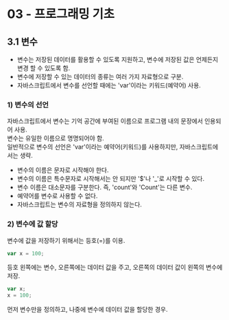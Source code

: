 # 03 - 프로그래밍 기초


## 3.1 변수

- 변수는 저장된 데이터를 활용할 수 있도록 지원하고, 변수에 저장된 값은 언제든지 변경 할 수 있도록 함.
- 변수에 저장할 수 있는 데이터의 종류는 여러 가지 자료형으로 구분.
- 자바스크립트에서 변수를 선언할 때에는 'var'이라는 키워드(예약어) 사용.

### 1) 변수의 선언

자바스크립트에서 변수는 기억 공간에 부여된 이름으로 프로그램 내의 문장에서 인용되어 사용.<br>
변수는 유일한 이름으로 명명되어야 함.<br>
일반적으로 변수의 선언은 'var'이라는 예약어(키워드)를 사용하지만, 자바스크립트에서는 생략.<br>

- 변수의 이름은 문자로 시작해야 한다.
- 변수의 이름은 특수문자로 시작해서는 안 되지만 '$'나 '_'로 시작할 수 있다.
- 변수 이름은 대소문자를 구분한다. 즉, 'count'와 'Count'는 다른 변수.
- 예약어를 변수로 사용할 수 없다.
- 자바스크립트는 변수의 자료형을 정의하지 않는다.

### 2) 변수에 값 할당
변수에 값을 저장하기 위해서는 등호(=)를 이용.

```javascript
var x = 100;
```
등호 왼쪽에는 변수, 오른쪽에는 데이터 값을 주고, 오른쪽의 데이터 값이 왼쪽의 변수에 저장.


```javascript
var x;
x = 100;
```

먼저 변수만을 정의하고, 나중에 변수에 데이터 값을 할당한 경우.
